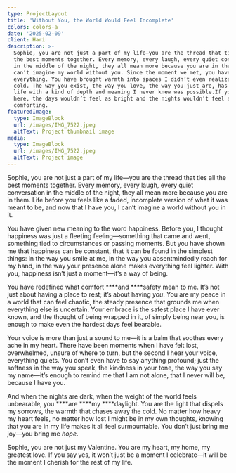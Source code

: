 ```yaml
---
type: ProjectLayout
title: 'Without You, the World Would Feel Incomplete'
colors: colors-a
date: '2025-02-09'
client: Hari
description: >-
  Sophie, you are not just a part of my life—you are the thread that ties all
  the best moments together. Every memory, every laugh, every quiet conversation
  in the middle of the night, they all mean more because you are in them. I
  can’t imagine my world without you. Since the moment we met, you have changed
  everything. You have brought warmth into spaces I didn’t even realize were
  cold. The way you exist, the way you love, the way you just are, has filled my
  life with a kind of depth and meaning I never knew was possible.If you weren’t
  here, the days wouldn’t feel as bright and the nights wouldn’t feel as
  comforting.
featuredImage:
  type: ImageBlock
  url: /images/IMG_7522.jpeg
  altText: Project thumbnail image
media:
  type: ImageBlock
  url: /images/IMG_7522.jpeg
  altText: Project image
---
```

Sophie, you are not just a part of my life—you are the thread that ties all the best moments together. Every memory, every laugh, every quiet conversation in the middle of the night, they all mean more because you are in them. Life before you feels like a faded, incomplete version of what it was meant to be, and now that I have you, I can’t imagine a world without you in it.

You have given new meaning to the word happiness. Before you, I thought happiness was just a fleeting feeling—something that came and went, something tied to circumstances or passing moments. But you have shown me that happiness can be constant, that it can be found in the simplest things: in the way you smile at me, in the way you absentmindedly reach for my hand, in the way your presence alone makes everything feel lighter. With you, happiness isn’t just a moment—it’s a way of being.

You have redefined what comfort ****and ****safety mean to me. It’s not just about having a place to rest; it’s about having *you*. You are my peace in a world that can feel chaotic, the steady presence that grounds me when everything else is uncertain. Your embrace is the safest place I have ever known, and the thought of being wrapped in it, of simply being near you, is enough to make even the hardest days feel bearable.

Your voice is more than just a sound to me—it is a balm that soothes every ache in my heart. There have been moments when I have felt lost, overwhelmed, unsure of where to turn, but the second I hear your voice, everything quiets. You don’t even have to say anything profound; just the softness in the way you speak, the kindness in your tone, the way you say my name—it’s enough to remind me that I am not alone, that I never will be, because I have you.

And when the nights are dark, when the weight of the world feels unbearable, you ****are ****my ****daylight. You are the light that dispels my sorrows, the warmth that chases away the cold. No matter how heavy my heart feels, no matter how lost I might be in my own thoughts, knowing that you are in my life makes it all feel surmountable. You don’t just bring me joy—you bring me *hope*.

Sophie, you are not just my Valentine. You are my heart, my home, my greatest love. If you say yes, it won’t just be a moment I celebrate—it will be the moment I cherish for the rest of my life.
